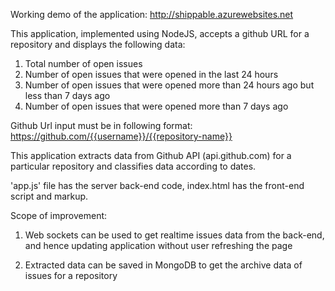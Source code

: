 Working demo of the application: http://shippable.azurewebsites.net


This application, implemented using NodeJS, accepts a github URL for a repository and displays the following data:

  1. Total number of open issues
  2. Number of open issues that were opened in the last 24 hours
  3. Number of open issues that were opened more than 24 hours ago but less than 7 days ago
  4. Number of open issues that were opened more than 7 days ago

 Github Url input must be in following format: https://github.com/{{username}}/{{repository-name}}

 This application extracts data from Github API (api.github.com) for a particular repository and classifies data according to dates.

 'app.js' file has the server back-end code, index.html has the front-end script and markup.

 Scope of improvement:

  1. Web sockets can be used to get realtime issues data from the back-end, and hence updating application without user refreshing the page

  2. Extracted data can be saved in MongoDB to get the archive data of issues for a repository
